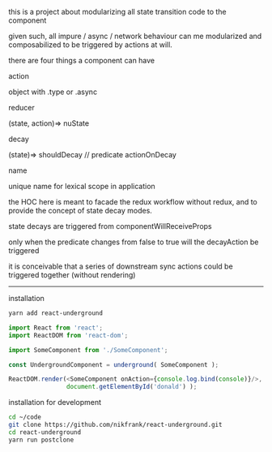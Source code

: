 this is a project about modularizing all state transition code to the component

given such, all impure / async / network behaviour can me modularized and composabilized to be triggered by actions at will.

there are four things a component can have


action

object with .type or .async


reducer

(state, action)=> nuState


decay

(state)=> shouldDecay  // predicate
actionOnDecay


name

unique name for lexical scope in application





the HOC here is meant to facade the redux workflow without redux, and to provide the concept of state decay modes.


state decays are triggered from componentWillReceiveProps

only when the predicate changes from false to true will the decayAction be triggered

it is conceivable that a series of downstream sync actions could be triggered together (without rendering)


---

installation

```bash
yarn add react-underground
```


```js
import React from 'react';
import ReactDOM from 'react-dom';

import SomeComponent from './SomeComponent';

const UndergroundComponent = underground( SomeComponent );

ReactDOM.render(<SomeComponent onAction={console.log.bind(console)}/>,
                document.getElementById('donald') );
```


installation for development

```bash
cd ~/code
git clone https://github.com/nikfrank/react-underground.git
cd react-underground
yarn run postclone
```